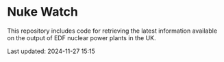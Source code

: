 # Nuke Watch

This repository includes code for retrieving the latest information available on the output of EDF nuclear power plants in the UK.

Last updated: 2024-11-27 15:15